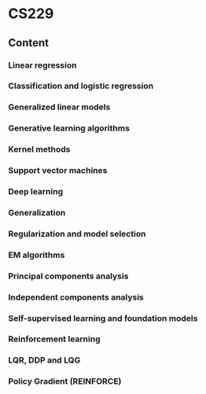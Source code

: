 # CS229
## Content
### Linear regression
### Classification and logistic regression
### Generalized linear models
### Generative learning algorithms
### Kernel methods
### Support vector machines
### Deep learning
### Generalization
### Regularization and model selection
### EM algorithms
### Principal components analysis
### Independent components analysis
### Self-supervised learning and foundation models
### Reinforcement learning
### LQR, DDP and LQG
### Policy Gradient (REINFORCE)

